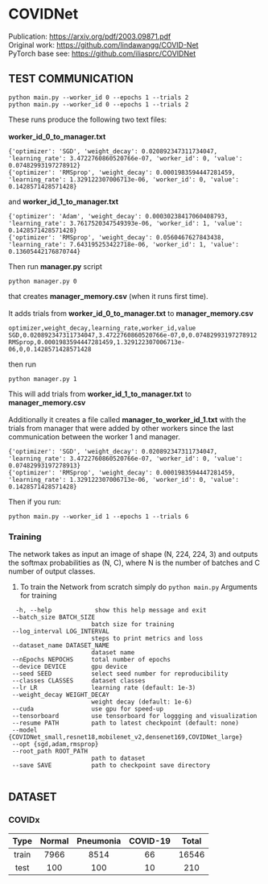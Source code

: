 # COVIDNet

Publication: https://arxiv.org/pdf/2003.09871.pdf <br>
Original work: https://github.com/lindawangg/COVID-Net <br>
PyTorch base see: https://github.com/iliasprc/COVIDNet


## TEST COMMUNICATION
```
python main.py --worker_id 0 --epochs 1 --trials 2
python main.py --worker_id 0 --epochs 1 --trials 2
```
These runs produce the following two text files: <br>
<br>
**worker_id_0_to_manager.txt**

```
{'optimizer': 'SGD', 'weight_decay': 0.020892347311734047, 'learning_rate': 3.4722760860520766e-07, 'worker_id': 0, 'value': 0.07482993197278912}
{'optimizer': 'RMSprop', 'weight_decay': 0.0001983594447281459, 'learning_rate': 1.329122307006713e-06, 'worker_id': 0, 'value': 0.1428571428571428}
```
and **worker_id_1_to_manager.txt**
```
{'optimizer': 'Adam', 'weight_decay': 0.00030238417060408793, 'learning_rate': 3.7617520347549393e-06, 'worker_id': 1, 'value': 0.1428571428571428}
{'optimizer': 'RMSprop', 'weight_decay': 0.0560467627843438, 'learning_rate': 7.643195253422718e-06, 'worker_id': 1, 'value': 0.13605442176870744}
```

Then run **manager.py** script
```
python manager.py 0
```

that creates **manager_memory.csv** (when it runs first time). <br>
<br>
It adds trials from **worker_id_0_to_manager.txt** to **manager_memory.csv**

```
optimizer,weight_decay,learning_rate,worker_id,value
SGD,0.020892347311734047,3.4722760860520766e-07,0,0.07482993197278912
RMSprop,0.0001983594447281459,1.329122307006713e-06,0,0.1428571428571428
```
then run

```
python manager.py 1
```
This will add trials from **worker_id_1_to_manager.txt** to **manager_memory.csv**  <br>
<br>
Additionally it creates a file called **manager_to_worker_id_1.txt** with the trials from manager that
were added by other workers since the last communication between the worker 1 and manager.

```
{'optimizer': 'SGD', 'weight_decay': 0.020892347311734047, 'learning_rate': 3.4722760860520766e-07, 'worker_id': 0, 'value': 0.07482993197278913}
{'optimizer': 'RMSprop', 'weight_decay': 0.0001983594447281459, 'learning_rate': 1.329122307006713e-06, 'worker_id': 0, 'value': 0.1428571428571428}
```
Then if you run:
```
python main.py --worker_id 1 --epochs 1 --trials 6
```

### Training

The network takes as input an image of shape (N, 224, 224, 3) and outputs the softmax probabilities as (N, C), where N is the number of batches and C number of output classes.

1. To train the Network from scratch simply do `python main.py` 
 Arguments for training 
 ```
   -h, --help            show this help message and exit
  --batch_size BATCH_SIZE
                        batch size for training
  --log_interval LOG_INTERVAL
                        steps to print metrics and loss
  --dataset_name DATASET_NAME
                        dataset name
  --nEpochs NEPOCHS     total number of epochs
  --device DEVICE       gpu device
  --seed SEED           select seed number for reproducibility
  --classes CLASSES     dataset classes
  --lr LR               learning rate (default: 1e-3)
  --weight_decay WEIGHT_DECAY
                        weight decay (default: 1e-6)
  --cuda                use gpu for speed-up
  --tensorboard         use tensorboard for loggging and visualization
  --resume PATH         path to latest checkpoint (default: none)
  --model {COVIDNet_small,resnet18,mobilenet_v2,densenet169,COVIDNet_large}
  --opt {sgd,adam,rmsprop}
  --root_path ROOT_PATH
                        path to dataset
  --save SAVE           path to checkpoint save directory


```

## DATASET


###  COVIDx 



|  Type | Normal | Pneumonia | COVID-19 | Total |
|:-----:|:------:|:---------:|:--------:|:-----:|
| train |  7966  |    8514   |    66    | 16546 |
|  test |   100  |     100   |    10    |   210 |
